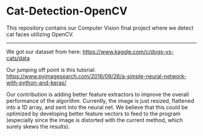 # Cat-Detection-OpenCV
This repository contains our Computer Vision final project where we detect cat faces utilizing OpenCV.

-------------------

We got our dataset from here: https://www.kaggle.com/c/dogs-vs-cats/data

Our jumping off point is this tutorial: https://www.pyimagesearch.com/2016/09/26/a-simple-neural-network-with-python-and-keras/

Our contribution is adding better feature extractors to improve the overall performance of the algorithm.  Currently, the image is just resized, flattened into a 1D array, and sent into the neural net.  We believe that this could be optimized by developing better feature vectors to feed to the program (especially since the image is distorted with the current method, which surely skews the results).
